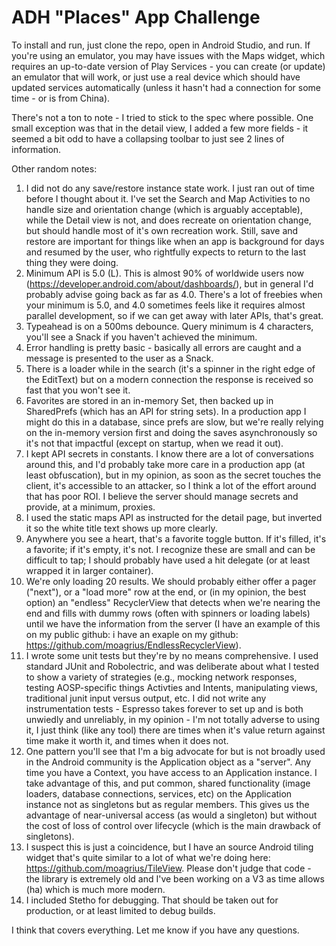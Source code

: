# ADH "Places" App Challenge

To install and run, just clone the repo, open in Android Studio, and run.  If you're using an emulator, you may have issues with the Maps widget, which requires an up-to-date version of Play Services - you can create (or update) an emulator that will work, or just use a real device which should have updated services automatically (unless it hasn't had a connection for some time - or is from China).

There's not a ton to note - I tried to stick to the spec where possible.  One small exception was that in the detail view, I added a few more fields - it seemed a bit odd to have a collapsing toolbar to just see 2 lines of information.

Other random notes:

1.  I did not do any save/restore instance state work.  I just ran out of time before I thought about it.  I've set the Search and Map Activities to no handle size and orientation change (which is arguably acceptable), while the Detail view is not, and does recreate on orientation change, but should handle most of it's own recreation work.  Still, save and restore are important for things like when an app is background for days and resumed by the user, who rightfully expects to return to the last thing they were doing.
1.  Minimum API is 5.0 (L).  This is almost 90% of worldwide users now (https://developer.android.com/about/dashboards/), but in general I'd probably advise going back as far as 4.0.  There's a lot of freebies when your minimum is 5.0, and 4.0 sometimes feels like it requires almost parallel development, so if we can get away with later APIs, that's great.
1.  Typeahead is on a 500ms debounce.  Query minimum is 4 characters, you'll see a Snack if you haven't achieved the minimum.
1.  Error handling is pretty basic - basically all errors are caught and a message is presented to the user as a Snack.
1.  There is a loader while in the search (it's a spinner in the right edge of the EditText) but on a modern connection the response is received so fast that you won't see it.
1.  Favorites are stored in an in-memory Set<String>, then backed up in SharedPrefs (which has an API for string sets).  In a production app I might do this in a database, since prefs are slow, but we're really relying on the in-memory version first and doing the saves asynchronously so it's not that impactful (except on startup, when we read it out).
1.  I kept API secrets in constants.  I know there are a lot of conversations around this, and I'd probably take more care in a production app (at least obfuscation), but in my opinion, as soon as the secret touches the client, it's accessible to an attacker, so I think a lot of the effort around that has poor ROI.  I believe the server should manage secrets and provide, at a minimum, proxies.
1.  I used the static maps API as instructed for the detail page, but inverted it so the white title text shows up more clearly.
1.  Anywhere you see a heart, that's a favorite toggle button.  If it's filled, it's a favorite; if it's empty, it's not.  I recognize these are small and can be difficult to tap; I should probably have used a hit delegate (or at least wrapped it in larger container).
1.  We're only loading 20 results.  We should probably either offer a pager ("next"), or a "load more" row at the end, or (in my opinion, the best option) an "endless" RecyclerView that detects when we're nearing the end and fills with dummy rows (often with spinners or loading labels) until we have the information from the server (I have an example of this on my public github: i have an exaple on my github: https://github.com/moagrius/EndlessRecyclerView).
1.  I wrote some unit tests but they're by no means comprehensive.  I used standard JUnit and Robolectric, and was deliberate about what I tested to show a variety of strategies (e.g., mocking network responses, testing AOSP-specific things Activties and Intents, manipulating views, traditional junit input versus output, etc.  I did not write any instrumentation tests - Espresso takes forever to set up and is both unwiedly and unreliably, in my opinion - I'm not totally adverse to using it, I just think (like any tool) there are times when it's value return against time make it worth it, and times when it does not.
1.  One pattern you'll see that I'm a big advocate for but is not broadly used in the Android community is the Application object as a "server".  Any time you have a Context, you have access to an Application instance.  I take advantage of this, and put common, shared functionality (image loaders, database connections, services, etc) on the Application instance not as singletons but as regular members.  This gives us the advantage of near-universal access (as would a singleton) but without the cost of loss of control over lifecycle (which is the main drawback of singletons).
1.  I suspect this is just a coincidence, but I have an source Android tiling widget that's quite similar to a lot of what we're doing here: https://github.com/moagrius/TileView.  Please don't judge that code - the library is extremely old and I've been working on a V3 as time allows (ha) which is much more modern. 
1.  I included Stetho for debugging.  That should be taken out for production, or at least limited to debug builds.

I think that covers everything.  Let me know if you have any questions.